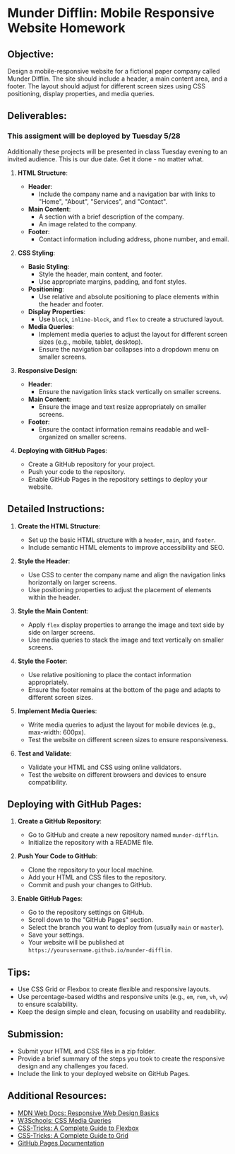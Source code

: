 # Munder Difflin: Mobile Responsive Website Homework

## Objective:

Design a mobile-responsive website for a fictional paper company called Munder Difflin. The site should include a header, a main content area, and a footer. The layout should adjust for different screen sizes using CSS positioning, display properties, and media queries.

## Deliverables:

### This assigment will be deployed by Tuesday 5/28

Additionally these projects will be presented in class Tuesday evening to an invited audience. This is our due date. Get it done - no matter what.

1. **HTML Structure**:

   - **Header**:
     - Include the company name and a navigation bar with links to "Home", "About", "Services", and "Contact".
   - **Main Content**:
     - A section with a brief description of the company.
     - An image related to the company.
   - **Footer**:
     - Contact information including address, phone number, and email.

2. **CSS Styling**:

   - **Basic Styling**:
     - Style the header, main content, and footer.
     - Use appropriate margins, padding, and font styles.
   - **Positioning**:
     - Use relative and absolute positioning to place elements within the header and footer.
   - **Display Properties**:
     - Use `block`, `inline-block`, and `flex` to create a structured layout.
   - **Media Queries**:
     - Implement media queries to adjust the layout for different screen sizes (e.g., mobile, tablet, desktop).
     - Ensure the navigation bar collapses into a dropdown menu on smaller screens.

3. **Responsive Design**:

   - **Header**:
     - Ensure the navigation links stack vertically on smaller screens.
   - **Main Content**:
     - Ensure the image and text resize appropriately on smaller screens.
   - **Footer**:
     - Ensure the contact information remains readable and well-organized on smaller screens.

4. **Deploying with GitHub Pages**:
   - Create a GitHub repository for your project.
   - Push your code to the repository.
   - Enable GitHub Pages in the repository settings to deploy your website.

## Detailed Instructions:

1. **Create the HTML Structure**:

   - Set up the basic HTML structure with a `header`, `main`, and `footer`.
   - Include semantic HTML elements to improve accessibility and SEO.

2. **Style the Header**:

   - Use CSS to center the company name and align the navigation links horizontally on larger screens.
   - Use positioning properties to adjust the placement of elements within the header.

3. **Style the Main Content**:

   - Apply `flex` display properties to arrange the image and text side by side on larger screens.
   - Use media queries to stack the image and text vertically on smaller screens.

4. **Style the Footer**:

   - Use relative positioning to place the contact information appropriately.
   - Ensure the footer remains at the bottom of the page and adapts to different screen sizes.

5. **Implement Media Queries**:

   - Write media queries to adjust the layout for mobile devices (e.g., max-width: 600px).
   - Test the website on different screen sizes to ensure responsiveness.

6. **Test and Validate**:
   - Validate your HTML and CSS using online validators.
   - Test the website on different browsers and devices to ensure compatibility.

## Deploying with GitHub Pages:

1. **Create a GitHub Repository**:

   - Go to GitHub and create a new repository named `munder-difflin`.
   - Initialize the repository with a README file.

2. **Push Your Code to GitHub**:

   - Clone the repository to your local machine.
   - Add your HTML and CSS files to the repository.
   - Commit and push your changes to GitHub.

3. **Enable GitHub Pages**:
   - Go to the repository settings on GitHub.
   - Scroll down to the "GitHub Pages" section.
   - Select the branch you want to deploy from (usually `main` or `master`).
   - Save your settings.
   - Your website will be published at `https://yourusername.github.io/munder-difflin`.

## Tips:

- Use CSS Grid or Flexbox to create flexible and responsive layouts.
- Use percentage-based widths and responsive units (e.g., `em`, `rem`, `vh`, `vw`) to ensure scalability.
- Keep the design simple and clean, focusing on usability and readability.

## Submission:

- Submit your HTML and CSS files in a zip folder.
- Provide a brief summary of the steps you took to create the responsive design and any challenges you faced.
- Include the link to your deployed website on GitHub Pages.

## Additional Resources:

- [MDN Web Docs: Responsive Web Design Basics](https://developer.mozilla.org/en-US/docs/Learn/CSS/CSS_layout/Responsive_Design)
- [W3Schools: CSS Media Queries](https://www.w3schools.com/css/css_rwd_mediaqueries.asp)
- [CSS-Tricks: A Complete Guide to Flexbox](https://css-tricks.com/snippets/css/a-guide-to-flexbox/)
- [CSS-Tricks: A Complete Guide to Grid](https://css-tricks.com/snippets/css/complete-guide-grid/)
- [GitHub Pages Documentation](https://docs.github.com/en/pages)
